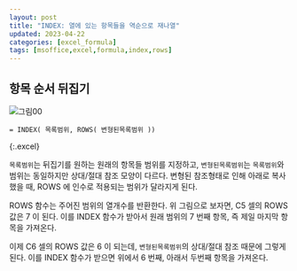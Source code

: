 ```yaml
---
layout: post
title: "INDEX: 열에 있는 항목들을 역순으로 재나열"
updated: 2023-04-22
categories: [excel_formula]
tags: [msoffice,excel,formula,index,rows]
---
```


## 항목 순서 뒤집기

![그림00](/img/msoffice/excel/formula/formula-1810.png)

```excel
= INDEX( 목록범위, ROWS( 변형된목록범위 ))
```
{:.excel}

`목록범위`는 뒤집기를 원하는 원래의 항목들 범위를 지정하고, `변형된목록범위`는 `목록범위`와 범위는 동일하지만 상대/절대 참조 모양이 다르다. 변형된 참조형태로 인해 아래로 복사했을 때, ROWS 에 인수로 적용되는 범위가 달라지게 된다.

ROWS 함수는 주어진 범위의 열개수를 반환한다. 위 그림으로 보자면, C5 셀의 ROWS 값은 7 이 된다. 이를 INDEX 함수가 받아서 원래 범위의 7 번째 항목, 즉 제일 마지막 항목을 가져온다.

이제 C6 셀의 ROWS 값은 6 이 되는데, `변형된목록범위`의 상대/절대 참조 때문에 그렇게 된다. 이를 INDEX 함수가 받으면 위에서 6 번째, 아래서 두번째 항목을 가져온다.